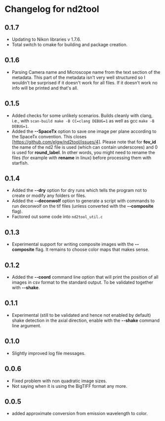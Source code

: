# Changelog for nd2tool

## 0.1.7
- Updating to Nikon libraries v 1.7.6.
- Total switch to cmake for building and package creation.

## 0.1.6
- Parsing Camera name and Microscope name from the text section of the
  metadata. This part of the metadata isn't very well structured so I
  wouldn't be surprised if it doesn't work for all files. If it
  doesn't work no info will be printed and that's all.

## 0.1.5
- Added checks for some unlikely scenarios. Builds cleanly with clang,
  i.e., with `scan-build make -B CC=clang DEBUG=1` as well as gcc
  `make -B DEBUG=1`.
- Added the **--SpaceTx** option to save one image per plane according
  to the SpaceTx convention. This closes
  [https://github.com/elgw/nd2tool/issues/4]. Please note that for
  **fov_id** the name of the nd2 file is used (which can contain
  underscores) and 0 is used for **round_label**. In other words, you
  might need to rename the files (for example with **rename** in
  linux) before processing them with starfish.


## 0.1.4
- Added the **--dry** option for dry runs which tells the program not
  to create or modify any folders or files.
- Added the **--deconwolf** option to generate a script with commands
  to run deconwolf on the tif files (unless converted with the
  **--composite** flag).
- Factored out some code into `nd2tool_util.c`

## 0.1.3
- Experimental support for writing composite images with the
   **--composite** flag. It remains to choose color maps that makes
   sense.

## 0.1.2
- Added the **--coord** command line option that will print the
  position of all images in csv format to the standard output. To be
  validated together with **--shake**.

## 0.1.1
- Experimental (still to be validated and hence not enabled by
  default) shake detection in the axial direction, enable with the
  **--shake** command line argument.

## 0.1.0
- Slightly improved log file messages.

## 0.0.6
- Fixed problem with non quadratic image sizes.
- Not saying when it is using the BigTIFF format any more.

## 0.0.5
- added approximate conversion from emission wavelength to color.
